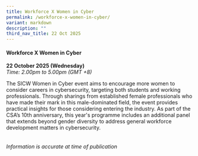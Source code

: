 ```yaml
---
title: Workforce X Women in Cyber
permalink: /workforce-x-women-in-cyber/
variant: markdown
description: ""
third_nav_title: 22 Oct 2025
---
```

#### **Workforce X Women in Cyber**

**22 October 2025 (Wednesday)**  
*Time: 2.00pm to 5.00pm (GMT +8)*

The SICW Women in Cyber event aims to encourage more women to consider careers in cybersecurity, targeting both students and working professionals. Through sharings from established female professionals who have made their mark in this male-dominated field, the event provides practical insights for those considering entering the industry. As part of the CSA’s 10th anniversary, this year's programme includes an additional panel that extends beyond gender diversity to address general workforce development matters in cybersecurity.
<br><br><br>
*Information is accurate at time of publication*